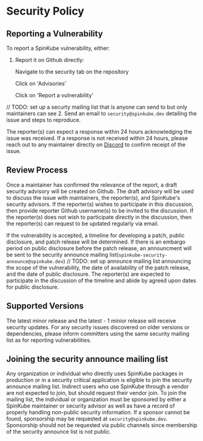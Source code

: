 # Security Policy

## Reporting a Vulnerability

To report a SpinKube vulnerability, either:

1. Report it on Github directly:

    Navigate to the security tab on the repository

    Click on 'Advisories'

    Click on 'Report a vulnerability'

// TODO: set up a securty mailing list that is anyone can send to but only maintainers can see
2. Send an email to `security@spinkube.dev` detailing the issue and steps
to reproduce.

The reporter(s) can expect a response within 24 hours acknowledging
the issue was received. If a response is not received within 24 hours, please
reach out to any maintainer directly on [Discord](<insert-link-to-community-chat>) to confirm receipt of the issue.

## Review Process

Once a maintainer has confirmed the relevance of the report, a draft security
advisory will be created on Github. The draft advisory will be used to discuss
the issue with maintainers, the reporter(s), and SpinKube's security advisors.
If the reporter(s) wishes to participate in this discussion, then provide
reporter Github username(s) to be invited to the discussion. If the reporter(s)
does not wish to participate directly in the discussion, then the reporter(s)
can request to be updated regularly via email.

If the vulnerability is accepted, a timeline for developing a patch, public
disclosure, and patch release will be determined. If there is an embargo period
on public disclosure before the patch release, an announcment will be sent to
the security announce mailing list(`spinkube-security-announce@spinkube.dev`) // TODO: set up announce mailing list
announcing the scope of the vulnerability, the date of availability of the
patch release, and the date of public disclosure. The reporter(s) are expected
to participate in the discussion of the timeline and abide by agreed upon dates
for public disclosure.

## Supported Versions

The latest minor release and the latest - 1 minior release will receive security
updates. For any security issues discovered on older versions or dependencies,
please inform committers using the same security mailing list as for reporting
vulnerabilities.

## Joining the security announce mailing list

Any organization or individual who directly uses SpinKube packages in production
or in a security critical application is eligible to join the security announce
mailing list. Indirect users who use SpinKube through a vendor are not expected to
join, but should request their vendor join. To join the mailing list, the individual
or organization must be sponsored by either a SpinKube maintainer or security advisor
as well as have a record of properly handling non-public security information. If a
sponsor cannot be found, sponsorship may be requested at `security@spinkube.dev`.
Sponsorship should not be requested via public channels since membership of the security
announce list is not public.
